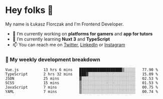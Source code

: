 # Hey folks 👋

My name is Łukasz Florczak and I'm Frontend Developer. 

- 🔭 I’m currently working on **platforms for gamers** and **app for tutors**
- 🌱 I’m currently learning **Nuxt 3** and **TypeScript**
- 📫 You can reach me on [Twitter](https://twitter.com/lukaszflorczak), [LinkedIn](https://pl.linkedin.com/in/lukasz-florczak) or [Instagram](https://instagram.com/lukaszflorczak)


### 🧮 My weekly development breakdown

<!--START_SECTION:waka-->

```text
Vue.js           13 hrs 6 mins   ███████████████████▒░░░░░   77.90 %
TypeScript       2 hrs 32 mins   ███▓░░░░░░░░░░░░░░░░░░░░░   15.09 %
JSON             25 mins         ▓░░░░░░░░░░░░░░░░░░░░░░░░   02.53 %
SCSS             15 mins         ▒░░░░░░░░░░░░░░░░░░░░░░░░   01.53 %
JavaScript       7 mins          ▒░░░░░░░░░░░░░░░░░░░░░░░░   00.75 %
YAML             7 mins          ▒░░░░░░░░░░░░░░░░░░░░░░░░   00.74 %
```

<!--END_SECTION:waka-->

<!--
**lukaszflorczak/lukaszflorczak** is a ✨ _special_ ✨ repository because its `README.md` (this file) appears on your GitHub profile.

Here are some ideas to get you started:

- 🔭 I’m currently working on ...
- 🌱 I’m currently learning ...
- 👯 I’m looking to collaborate on ...
- 🤔 I’m looking for help with ...
- 💬 Ask me about ...
- 📫 How to reach me: ...
- 😄 Pronouns: ...
- ⚡ Fun fact: ...
-->
